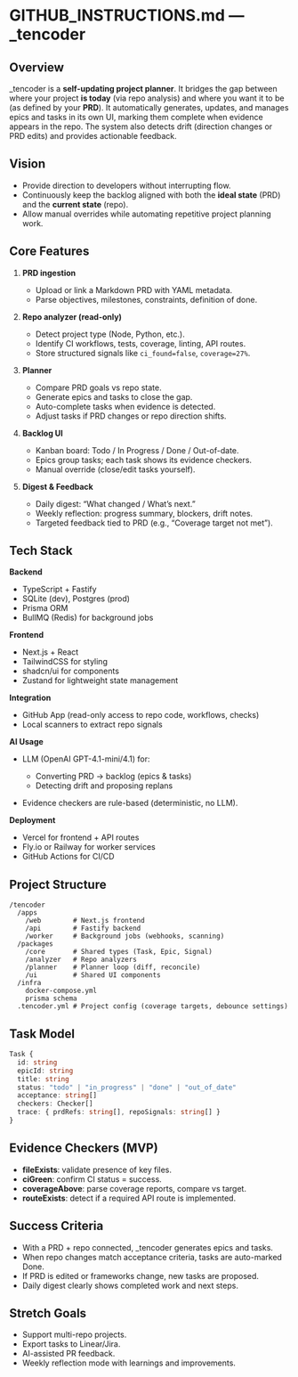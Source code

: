 # GITHUB_INSTRUCTIONS.md — \_tencoder

## Overview

\_tencoder is a **self-updating project planner**. It bridges the gap between where your project **is today** (via repo analysis) and where you want it to be (as defined by your **PRD**). It automatically generates, updates, and manages epics and tasks in its own UI, marking them complete when evidence appears in the repo. The system also detects drift (direction changes or PRD edits) and provides actionable feedback.

## Vision

- Provide direction to developers without interrupting flow.
- Continuously keep the backlog aligned with both the **ideal state** (PRD) and the **current state** (repo).
- Allow manual overrides while automating repetitive project planning work.

## Core Features

1. **PRD ingestion**
   - Upload or link a Markdown PRD with YAML metadata.
   - Parse objectives, milestones, constraints, definition of done.

2. **Repo analyzer (read-only)**
   - Detect project type (Node, Python, etc.).
   - Identify CI workflows, tests, coverage, linting, API routes.
   - Store structured signals like `ci_found=false`, `coverage=27%`.

3. **Planner**
   - Compare PRD goals vs repo state.
   - Generate epics and tasks to close the gap.
   - Auto-complete tasks when evidence is detected.
   - Adjust tasks if PRD changes or repo direction shifts.

4. **Backlog UI**
   - Kanban board: Todo / In Progress / Done / Out-of-date.
   - Epics group tasks; each task shows its evidence checkers.
   - Manual override (close/edit tasks yourself).

5. **Digest & Feedback**
   - Daily digest: “What changed / What’s next.”
   - Weekly reflection: progress summary, blockers, drift notes.
   - Targeted feedback tied to PRD (e.g., “Coverage target not met”).

## Tech Stack

**Backend**

- TypeScript + Fastify
- SQLite (dev), Postgres (prod)
- Prisma ORM
- BullMQ (Redis) for background jobs

**Frontend**

- Next.js + React
- TailwindCSS for styling
- shadcn/ui for components
- Zustand for lightweight state management

**Integration**

- GitHub App (read-only access to repo code, workflows, checks)
- Local scanners to extract repo signals

**AI Usage**

- LLM (OpenAI GPT-4.1-mini/4.1) for:
  - Converting PRD → backlog (epics & tasks)
  - Detecting drift and proposing replans

- Evidence checkers are rule-based (deterministic, no LLM).

**Deployment**

- Vercel for frontend + API routes
- Fly.io or Railway for worker services
- GitHub Actions for CI/CD

## Project Structure

```
/tencoder
  /apps
    /web        # Next.js frontend
    /api        # Fastify backend
    /worker     # Background jobs (webhooks, scanning)
  /packages
    /core       # Shared types (Task, Epic, Signal)
    /analyzer   # Repo analyzers
    /planner    # Planner loop (diff, reconcile)
    /ui         # Shared UI components
  /infra
    docker-compose.yml
    prisma schema
  .tencoder.yml # Project config (coverage targets, debounce settings)
```

## Task Model

```ts
Task {
  id: string
  epicId: string
  title: string
  status: "todo" | "in_progress" | "done" | "out_of_date"
  acceptance: string[]
  checkers: Checker[]
  trace: { prdRefs: string[], repoSignals: string[] }
}
```

## Evidence Checkers (MVP)

- **fileExists**: validate presence of key files.
- **ciGreen**: confirm CI status = success.
- **coverageAbove**: parse coverage reports, compare vs target.
- **routeExists**: detect if a required API route is implemented.

## Success Criteria

- With a PRD + repo connected, \_tencoder generates epics and tasks.
- When repo changes match acceptance criteria, tasks are auto-marked Done.
- If PRD is edited or frameworks change, new tasks are proposed.
- Daily digest clearly shows completed work and next steps.

## Stretch Goals

- Support multi-repo projects.
- Export tasks to Linear/Jira.
- AI-assisted PR feedback.
- Weekly reflection mode with learnings and improvements.
